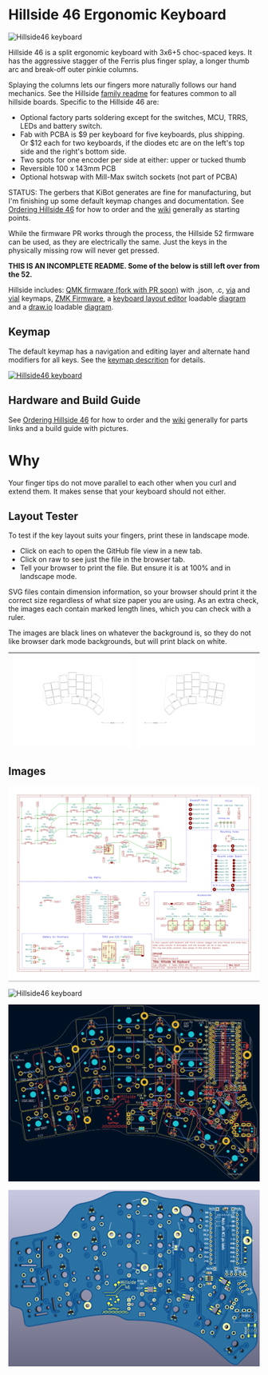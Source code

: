 # Hillside 46 Ergonomic Keyboard

![Hillside46 keyboard](https://github.com/mmccoyd/hillside/wiki/image/46/hill46_full_and_narrow.png)


Hillside 46 is a split ergonomic keyboard with 3x6+5 choc-spaced keys.
It has the aggressive stagger of the Ferris plus
  finger splay,
  a longer thumb arc and break-off outer pinkie columns.

Splaying the columns lets our fingers more naturally follows our hand mechanics.
See the Hillside [family readme](../README.md) for features common to all hillside boards. Specific to the Hillside 46 are: 

* Optional factory parts soldering except for the switches, MCU, TRRS, LEDs and battery switch.
* Fab with PCBA is $9 per keyboard for five keyboards, plus shipping.  
  Or $12 each for two keyboards, if the diodes etc are on the left's top side and the right's bottom side.
* Two spots for one encoder per side at either: upper or tucked thumb
* Reversible 100 x 143mm PCB
* Optional hotswap with Mill-Max switch sockets (not part of PCBA)


STATUS: 
The gerbers that KiBot generates are fine for manufacturing,
  but I'm finishing up some default keymap changes and documentation.
See [Ordering Hillside 46](https://github.com/mmccoyd/hillside/wiki/Ordering%20Hillside%2046) 
  for how to order
 and the [wiki](https://github.com/mmccoyd/hillside/wiki)
  generally as starting points.

While the firmware PR works through the process, 
  the Hillside 52 firmware can be used, as they are electrically the same. 
Just the keys in the physically missing row will never get pressed.

**THIS IS AN INCOMPLETE README. Some of the below is still left over from the 52.**


Hillside includes:
 [QMK firmware (fork with PR soon)](https://github.com/mmccoyd/qmk_firmware/tree/_hill46/keyboards/handwired/hillside/46) 
 with .json, .c, 
 [via](https://github.com/mmccoyd/hillside/wiki/hill_46/via_config.json) and 
 [vial](https://github.com/mmccoyd/vial-qmk/tree/hillside_46/keyboards/handwired/hillside/46/keymaps) keymaps,
 [ZMK Firmware](https://github.com/mmccoyd/zmk-config),
 a [keyboard layout editor](http://www.keyboard-layout-editor.com/) 
 loadable [diagram](https://github.com/mmccoyd/hillside/wiki/hill_46/keyboard-layout-editor.json)
 and a [draw.io](https://app.diagrams.net) 
 loadable [diagram](https://github.com/mmccoyd/hillside/wiki/hill_46/drawio_keymap.png).


## Keymap

The default keymap has a navigation and editing layer and alternate hand modifiers for all keys. See the [keymap descrition](https://github.com/mmccoyd/hillside/wiki/Hillside%2046%20Keymap) for details.

[![Hillside46 keyboard](https://github.com/mmccoyd/hillside/wiki/image/46/keymap/lay_summary.png)](https://github.com/mmccoyd/hillside/wiki/Hillside%2046%20Keymap)

## Hardware and Build Guide

See [Ordering Hillside 46](https://github.com/mmccoyd/hillside/wiki/Ordering%20Hillside%2046) 
  for how to order
 and the [wiki](https://github.com/mmccoyd/hillside/wiki)
  generally for parts links and a build guide with pictures.

# Why

Your finger tips do not move parallel to each other when you curl and extend them. It makes sense that your keyboard should not either.


## Layout Tester
To test if the key layout suits your fingers,
 print these in landscape mode. 
 
  - Click on each to open the GitHub file view in a new tab. 
  - Click on raw to see just the file in the browser tab.
  - Tell your browser to print the file. But ensure it is at 100% and in landscape mode.
  
SVG files contain dimension information, so your browser should print it the correct size regardless of what size paper you are using.
As an extra check, the images each contain marked length lines, which you can check with a ruler.

The images are black lines on whatever the background is, so they do not like browser dark mode backgrounds, but will print black on white.

| ![switches](doc/image/hill46_switches_left.svg "Switch Layout Left") | ![switches](doc/image/hill46_switches_right.svg "Switch Layout Right") |
|---|---|

## Images

<div style="background-color:#DCDCDC;">

![Schematic](doc/image/hill46_schematic.svg "Schematic")
</div> 

![Hillside46 keyboard](https://github.com/mmccoyd/hillside/wiki/image/46/hill46_photo_1024.png)


![pcb](doc/image/hill46_pcb.png "PCB")

![render](doc/image/hill46_pcb_render.png "Front Render")

